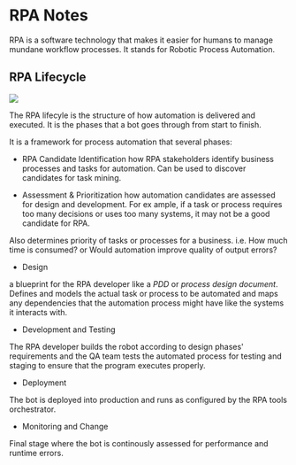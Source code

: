# RPA  Notes
RPA is a software technology that makes it easier for humans to manage mundane workflow processes. It stands for Robotic Process Automation.

## RPA Lifecycle
![](https://intellipaat.com/mediaFiles/2019/04/Life-Cycle-of-RPA.png)

The RPA lifecyle is the structure of how automation is delivered and executed. It is the phases that a bot goes through from start to finish.

It is a framework for process automation that several phases:

* RPA Candidate Identification 
how RPA stakeholders identify business processes and tasks for
 automation. Can be used to discover candidates for task mining.

* Assessment & Prioritization
how automation candidates are assessed for design and development. For ex
ample, if a task or process requires too many decisions or uses too many
systems, it may not be a good candidate for RPA.

Also determines priority of tasks or processes for a business.
i.e. How much time is consumed? or Would automation improve quality
of output errors?

* Design 

a blueprint for the RPA developer like a *PDD* or *process 
design document*.
Defines and models the actual task or process to be automated 
and maps any dependencies that the automation process might have like the 
systems it interacts with.

* Development and Testing

The RPA developer builds the robot according to design phases' requirements and the QA team tests the automated process for testing and staging to ensure that the program executes properly.

* Deployment

The bot is deployed into production and runs as configured by the RPA tools orchestrator.

* Monitoring and Change

Final stage where the bot is continously assessed for performance and runtime errors.

